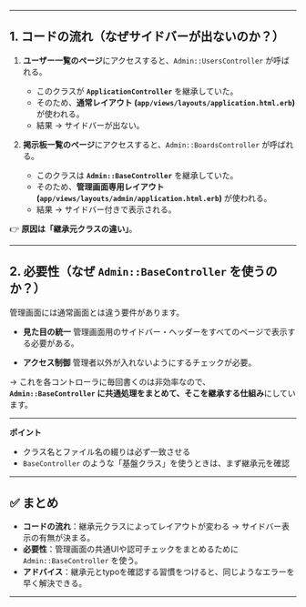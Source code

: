 
---

## 1. コードの流れ（なぜサイドバーが出ないのか？）

1. **ユーザー一覧のページ**にアクセスすると、`Admin::UsersController` が呼ばれる。

   * このクラスが **`ApplicationController`** を継承していた。
   * そのため、**通常レイアウト (`app/views/layouts/application.html.erb`)** が使われる。
   * 結果 → サイドバーが出ない。

2. **掲示板一覧のページ**にアクセスすると、`Admin::BoardsController` が呼ばれる。

   * このクラスは **`Admin::BaseController`** を継承していた。
   * そのため、**管理画面専用レイアウト (`app/views/layouts/admin/application.html.erb`)** が使われる。
   * 結果 → サイドバー付きで表示される。

👉 **原因は「継承元クラスの違い」**。

---

## 2. 必要性（なぜ `Admin::BaseController` を使うのか？）

管理画面には通常画面とは違う要件があります。

* **見た目の統一**
  管理画面用のサイドバー・ヘッダーをすべてのページで表示する必要がある。

* **アクセス制御**
  管理者以外が入れないようにするチェックが必要。

→ これを各コントローラに毎回書くのは非効率なので、
**`Admin::BaseController` に共通処理をまとめて、そこを継承する仕組み**にしています。

---

**ポイント**

* クラス名とファイル名の綴りは必ず一致させる
* `BaseController` のような「基盤クラス」を使うときは、まず継承元を確認

---

## ✅ まとめ

* **コードの流れ**：継承元クラスによってレイアウトが変わる → サイドバー表示の有無が決まる。
* **必要性**：管理画面の共通UIや認可チェックをまとめるために `Admin::BaseController` を使う。
* **アドバイス**：継承元とtypoを確認する習慣をつけると、同じようなエラーを早く解決できる。

---

